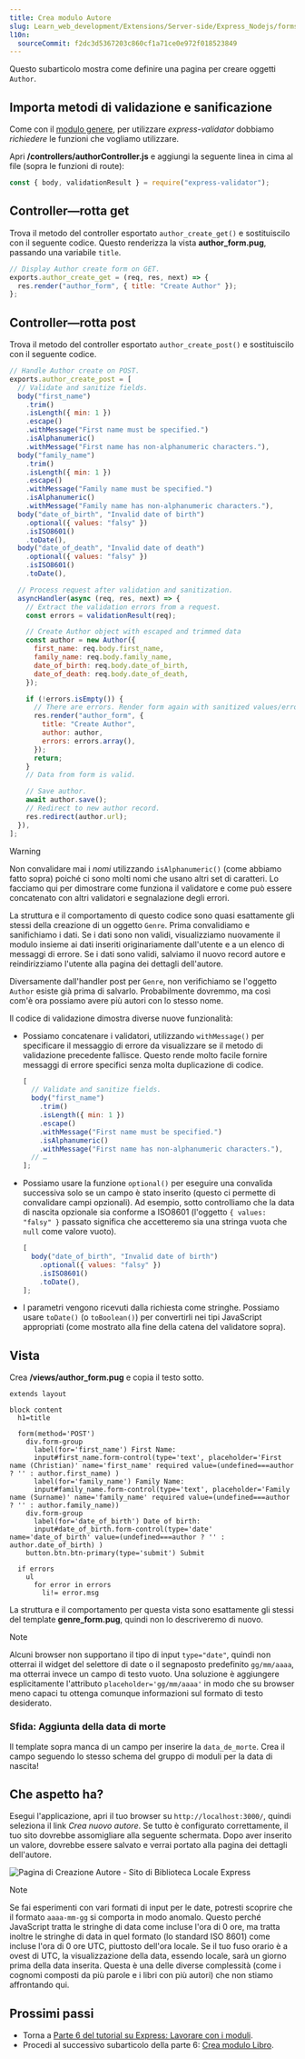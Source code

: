 ```yaml
---
title: Crea modulo Autore
slug: Learn_web_development/Extensions/Server-side/Express_Nodejs/forms/Create_author_form
l10n:
  sourceCommit: f2dc3d5367203c860cf1a71ce0e972f018523849
---
```


Questo subarticolo mostra come definire una pagina per creare oggetti `Author`.

## Importa metodi di validazione e sanificazione

Come con il [modulo genere](/it/docs/Learn_web_development/Extensions/Server-side/Express_Nodejs/forms/Create_genre_form), per utilizzare _express-validator_ dobbiamo _richiedere_ le funzioni che vogliamo utilizzare.

Apri **/controllers/authorController.js** e aggiungi la seguente linea in cima al file (sopra le funzioni di route):

```js
const { body, validationResult } = require("express-validator");
```

## Controller—rotta get

Trova il metodo del controller esportato `author_create_get()` e sostituiscilo con il seguente codice. Questo renderizza la vista **author_form.pug**, passando una variabile `title`.

```js
// Display Author create form on GET.
exports.author_create_get = (req, res, next) => {
  res.render("author_form", { title: "Create Author" });
};
```

## Controller—rotta post

Trova il metodo del controller esportato `author_create_post()` e sostituiscilo con il seguente codice.

```js
// Handle Author create on POST.
exports.author_create_post = [
  // Validate and sanitize fields.
  body("first_name")
    .trim()
    .isLength({ min: 1 })
    .escape()
    .withMessage("First name must be specified.")
    .isAlphanumeric()
    .withMessage("First name has non-alphanumeric characters."),
  body("family_name")
    .trim()
    .isLength({ min: 1 })
    .escape()
    .withMessage("Family name must be specified.")
    .isAlphanumeric()
    .withMessage("Family name has non-alphanumeric characters."),
  body("date_of_birth", "Invalid date of birth")
    .optional({ values: "falsy" })
    .isISO8601()
    .toDate(),
  body("date_of_death", "Invalid date of death")
    .optional({ values: "falsy" })
    .isISO8601()
    .toDate(),

  // Process request after validation and sanitization.
  asyncHandler(async (req, res, next) => {
    // Extract the validation errors from a request.
    const errors = validationResult(req);

    // Create Author object with escaped and trimmed data
    const author = new Author({
      first_name: req.body.first_name,
      family_name: req.body.family_name,
      date_of_birth: req.body.date_of_birth,
      date_of_death: req.body.date_of_death,
    });

    if (!errors.isEmpty()) {
      // There are errors. Render form again with sanitized values/errors messages.
      res.render("author_form", {
        title: "Create Author",
        author: author,
        errors: errors.array(),
      });
      return;
    }
    // Data from form is valid.

    // Save author.
    await author.save();
    // Redirect to new author record.
    res.redirect(author.url);
  }),
];
```

> [!WARNING]
> Non convalidare mai i _nomi_ utilizzando `isAlphanumeric()` (come abbiamo fatto sopra) poiché ci sono molti nomi che usano altri set di caratteri.
> Lo facciamo qui per dimostrare come funziona il validatore e come può essere concatenato con altri validatori e segnalazione degli errori.

La struttura e il comportamento di questo codice sono quasi esattamente gli stessi della creazione di un oggetto `Genre`. Prima convalidiamo e sanifichiamo i dati. Se i dati sono non validi, visualizziamo nuovamente il modulo insieme ai dati inseriti originariamente dall'utente e a un elenco di messaggi di errore. Se i dati sono validi, salviamo il nuovo record autore e reindirizziamo l'utente alla pagina dei dettagli dell'autore.

Diversamente dall'handler post per `Genre`, non verifichiamo se l'oggetto `Author` esiste già prima di salvarlo. Probabilmente dovremmo, ma così com'è ora possiamo avere più autori con lo stesso nome.

Il codice di validazione dimostra diverse nuove funzionalità:

- Possiamo concatenare i validatori, utilizzando `withMessage()` per specificare il messaggio di errore da visualizzare se il metodo di validazione precedente fallisce.
  Questo rende molto facile fornire messaggi di errore specifici senza molta duplicazione di codice.

  ```js
  [
    // Validate and sanitize fields.
    body("first_name")
      .trim()
      .isLength({ min: 1 })
      .escape()
      .withMessage("First name must be specified.")
      .isAlphanumeric()
      .withMessage("First name has non-alphanumeric characters."),
    // …
  ];
  ```

- Possiamo usare la funzione `optional()` per eseguire una convalida successiva solo se un campo è stato inserito (questo ci permette di convalidare campi opzionali).
  Ad esempio, sotto controlliamo che la data di nascita opzionale sia conforme a ISO8601 (l'oggetto `{ values: "falsy" }` passato significa che accetteremo sia una stringa vuota che `null` come valore vuoto).

  ```js
  [
    body("date_of_birth", "Invalid date of birth")
      .optional({ values: "falsy" })
      .isISO8601()
      .toDate(),
  ];
  ```

- I parametri vengono ricevuti dalla richiesta come stringhe. Possiamo usare `toDate()` (o `toBoolean()`) per convertirli nei tipi JavaScript appropriati (come mostrato alla fine della catena del validatore sopra).

## Vista

Crea **/views/author_form.pug** e copia il testo sotto.

```pug
extends layout

block content
  h1=title

  form(method='POST')
    div.form-group
      label(for='first_name') First Name:
      input#first_name.form-control(type='text', placeholder='First name (Christian)' name='first_name' required value=(undefined===author ? '' : author.first_name) )
      label(for='family_name') Family Name:
      input#family_name.form-control(type='text', placeholder='Family name (Surname)' name='family_name' required value=(undefined===author ? '' : author.family_name))
    div.form-group
      label(for='date_of_birth') Date of birth:
      input#date_of_birth.form-control(type='date' name='date_of_birth' value=(undefined===author ? '' : author.date_of_birth) )
    button.btn.btn-primary(type='submit') Submit

  if errors
    ul
      for error in errors
        li!= error.msg
```

La struttura e il comportamento per questa vista sono esattamente gli stessi del template **genre_form.pug**, quindi non lo descriveremo di nuovo.

> [!NOTE]
> Alcuni browser non supportano il tipo di input `type="date"`, quindi non otterrai il widget del selettore di date o il segnaposto predefinito `gg/mm/aaaa`, ma otterrai invece un campo di testo vuoto. Una soluzione è aggiungere esplicitamente l'attributo `placeholder='gg/mm/aaaa'` in modo che su browser meno capaci tu ottenga comunque informazioni sul formato di testo desiderato.

### Sfida: Aggiunta della data di morte

Il template sopra manca di un campo per inserire la `data_de_morte`. Crea il campo seguendo lo stesso schema del gruppo di moduli per la data di nascita!

## Che aspetto ha?

Esegui l'applicazione, apri il tuo browser su `http://localhost:3000/`, quindi seleziona il link _Crea nuovo autore_. Se tutto è configurato correttamente, il tuo sito dovrebbe assomigliare alla seguente schermata. Dopo aver inserito un valore, dovrebbe essere salvato e verrai portato alla pagina dei dettagli dell'autore.

![Pagina di Creazione Autore - Sito di Biblioteca Locale Express](locallibary_express_author_create_empty.png)

> [!NOTE]
> Se fai esperimenti con vari formati di input per le date, potresti scoprire che il formato `aaaa-mm-gg` si comporta in modo anomalo. Questo perché JavaScript tratta le stringhe di data come incluse l'ora di 0 ore, ma tratta inoltre le stringhe di data in quel formato (lo standard ISO 8601) come incluse l'ora di 0 ore UTC, piuttosto dell'ora locale. Se il tuo fuso orario è a ovest di UTC, la visualizzazione della data, essendo locale, sarà un giorno prima della data inserita. Questa è una delle diverse complessità (come i cognomi composti da più parole e i libri con più autori) che non stiamo affrontando qui.

## Prossimi passi

- Torna a [Parte 6 del tutorial su Express: Lavorare con i moduli](/it/docs/Learn_web_development/Extensions/Server-side/Express_Nodejs/forms).
- Procedi al successivo subarticolo della parte 6: [Crea modulo Libro](/it/docs/Learn_web_development/Extensions/Server-side/Express_Nodejs/forms/Create_book_form).
